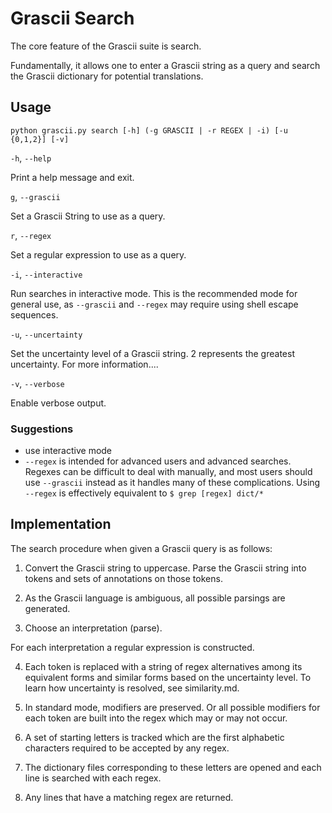 
# Grascii Search

The core feature of the Grascii suite is search.

Fundamentally, it allows one to enter a Grascii string as a query and 
search the Grascii dictionary for potential translations.

## Usage

`python grascii.py search [-h] (-g GRASCII | -r REGEX | -i) [-u {0,1,2}] [-v]`

`-h`, `--help`

Print a help message and exit.

`g`, `--grascii`

Set a Grascii String to use as a query.

`r`, `--regex`

Set a regular expression to use as a query.

`-i`, `--interactive`

Run searches in interactive mode. This is the recommended mode for general
use, as `--grascii` and `--regex` may require using shell escape sequences.

`-u`, `--uncertainty`

Set the uncertainty level of a Grascii string. 2 represents the greatest
uncertainty. For more information....

`-v`, `--verbose`

Enable verbose output.

### Suggestions

* use interactive mode
* `--regex` is intended for advanced users and advanced searches. Regexes 
can be difficult to deal with manually, and most users should use 
`--grascii` instead as it handles many of these complications. Using
`--regex` is effectively equivalent to
`$ grep [regex] dict/*`

## Implementation

The search procedure when given a Grascii query is as follows:

1. Convert the Grascii string to uppercase. Parse the Grascii string into
   tokens and sets of annotations on those tokens.

2. As the Grascii language is ambiguous, all possible parsings are
generated.

3. Choose an interpretation (parse).

For each interpretation a regular expression is constructed.

4. Each token is replaced with a string of regex alternatives among
its equivalent forms and similar forms based on the uncertainty level. To
learn how uncertainty is resolved, see similarity.md.

5. In standard mode, modifiers are preserved. Or all possible modifiers
for each token are built into the regex which may or may not occur.

6. A set of starting letters is tracked which are the first alphabetic
characters required to be accepted by any regex.

7. The dictionary files corresponding to these letters are opened and 
each line is searched with each regex.

8. Any lines that have a matching regex are returned.
